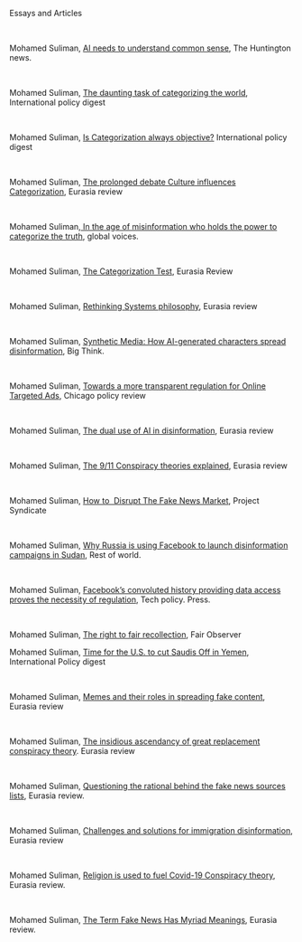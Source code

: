 Essays and Articles 


<p><span><span>&nbsp;</span></span></p>
<p dir="ltr"><span>Mohamed Suliman, </span><a href="https://huntnewsnu.com/69862/editorial/op-ed-ai-needs-to-understand-common-sense/?fbclid=IwAR1N0z2ZFXDD0cvskFfuAXhdw8y02PiQPik6-a9LPSZ08Nd9o5Fh9m10Td4"><span>AI needs to understand common sense</span></a><span>, The Huntington news.</span></p>
<p><span><span>&nbsp;</span></span></p>
<p dir="ltr"><span>Mohamed Suliman, </span><a href="https://intpolicydigest.org/the-platform/the-daunting-task-of-categorizing-the-world/"><span>The daunting task of categorizing the world</span></a><span>, International policy digest</span></p>
<p><span><span>&nbsp;</span></span></p>
<p dir="ltr"><span>Mohamed Suliman, </span><a href="https://intpolicydigest.org/the-platform/is-categorization-always-objective/?fbclid=IwAR3eFmDGTQoWRd06S9Wzyq4Ti13A0dovVj2pKMct29zvUHsNqOKNEUyGZuI"><span>Is Categorization always objective?</span></a><span> International policy digest</span></p>
<p><span><span>&nbsp;</span></span></p>
<p dir="ltr"><span>Mohamed Suliman, </span><a href="https://www.eurasiareview.com/21112022-the-prolonged-debate-about-culture-influences-categorization-oped/?fbclid=IwAR2A5zVHbqyByauIqT1M730buFbN_k-L7Mi4L1zON9TRdfqlMwpo--3FwtM"><span>The prolonged debate Culture influences Categorization</span></a><span>, Eurasia review</span></p>
<p><span><span>&nbsp;</span></span></p>
<p dir="ltr"><span>Mohamed Suliman,</span><a href="https://globalvoices.org/2020/08/06/in-the-age-of-misinformation-who-holds-the-power-to-categorize-the-truth/"><span> In the age of misinformation who holds the power to categorize the truth</span></a><span>, global voices.&nbsp;</span></p>
<p><span><span>&nbsp;</span></span></p>
<p dir="ltr"><span>Mohamed Suliman, </span><a href="https://www.eurasiareview.com/29112022-the-categorization-test-oped/?fbclid=IwAR1ZNFVi7crcQJRr643znPfLYQFZ1cRFAZv7FkbZLnGI0VKhH_3my4ECQAI"><span>The Categorization Test</span></a><span>, Eurasia Review</span></p>
<p><span><span>&nbsp;</span></span></p>
<p dir="ltr"><span>Mohamed Suliman, </span><a href="https://www.eurasiareview.com/26112022-rethinking-systems-philosophy-oped/?fbclid=IwAR2jqlwgEGlnSJnihYyp0KhMde2iJoBEB9nCO8AD1GS4bgatnw6cRU3MPwA"><span>Rethinking Systems philosophy</span></a><span>, Eurasia review&nbsp;</span></p>
<p><span><span>&nbsp;</span></span></p>
<p dir="ltr"><span>Mohamed Suliman, </span><a href="https://bigthink.com/the-present/synthetic-media-deepfake/"><span>Synthetic Media: How AI-generated characters spread disinformation</span></a><span>, Big Think.&nbsp;</span></p>
<p><span><span>&nbsp;</span></span></p>
<p dir="ltr"><span>Mohamed Suliman, </span><a href="https://chicagopolicyreview.org/2021/12/13/towards-a-more-transparent-regulation-for-online-targeted-ads/"><span>Towards a more transparent regulation for Online Targeted Ads</span></a><span>, Chicago policy review</span></p>
<p><span><span>&nbsp;</span></span></p>
<p dir="ltr"><span>Mohamed Suliman, </span><a href="https://www.eurasiareview.com/12122022-the-dual-use-of-ai-in-disinformation-oped/"><span>The dual use of AI in disinformation</span></a><span>, Eurasia review&nbsp;</span></p>
<p><span><span>&nbsp;</span></span></p>
<p dir="ltr"><span>Mohamed Suliman, </span><a href="https://www.eurasiareview.com/08092022-the-9-11-conspiracy-theories-explained-oped/"><span>The 9/11 Conspiracy theories explained</span></a><span>, Eurasia review</span></p>
<p><span><span>&nbsp;</span></span></p>
<p dir="ltr"><span>Mohamed Suliman, </span><a href="https://www.project-syndicate.org/commentary/steps-to-disrupt-online-fake-news-market-by-mohamed-suliman-2022-03"><span>How to&nbsp; Disrupt The Fake News Market</span></a><span>, Project Syndicate&nbsp;</span></p>
<p><span><span>&nbsp;</span></span></p>
<p dir="ltr"><span>Mohamed Suliman, </span><a href="https://restofworld.org/2021/russia-sudan-facebook-disinformation/"><span>Why Russia is using Facebook to launch disinformation campaigns in Sudan</span></a><span>, Rest of world.&nbsp;</span></p>
<p><span><span>&nbsp;</span></span></p>
<p dir="ltr"><span>Mohamed Suliman, </span><a href="https://techpolicy.press/facebooks-convoluted-history-providing-data-access-proves-necessity-of-regulation/"><span>Facebook&rsquo;s convoluted history providing data access proves the necessity of regulation</span></a><span>, Tech policy. Press.&nbsp;</span></p>
<p><span><span>&nbsp;</span></span></p>
<p dir="ltr"><span>Mohamed Suliman, </span><a href="https://www.fairobserver.com/politics/the-right-to-fair-recollection/"><span>The right to fair recollection</span></a><span>, Fair Observer&nbsp;</span></p>

<p dir="ltr"><span>Mohamed Suliman, </span><a href="https://intpolicydigest.org/the-platform/time-for-the-u-s-to-cut-the-saudis-off-in-yemen/"><span>Time for the U.S. to cut Saudis Off in Yemen</span></a><span>, International Policy digest&nbsp;</span></p>
<p><span><span>&nbsp;</span></span></p>
<p dir="ltr"><span>Mohamed Suliman, </span><a href="https://www.eurasiareview.com/08122022-memes-and-their-role-in-spreading-fake-content-oped/"><span>Memes and their roles in spreading fake content</span></a><span>, Eurasia review&nbsp;</span></p>
<p><span><span>&nbsp;</span></span></p>
<p dir="ltr"><span>Mohamed Suliman, </span><a href="https://www.eurasiareview.com/10122022-the-insidious-ascendency-of-great-replacement-conspiracy-theory-in-us-oped/?fbclid=IwAR0bNkiEYUYMoQYuvSMGqdDq0ufad15Jnzbo9E8r4pOnH-WciFv96-Lj6lo"><span>The insidious ascendancy of great replacement conspiracy theory</span></a><span>. Eurasia review&nbsp;</span></p>
<p><span><span>&nbsp;</span></span></p>
<p dir="ltr"><span>Mohamed Suliman, </span><a href="https://www.eurasiareview.com/11122022-questioning-the-rational-behind-fake-news-source-lists-oped/"><span>Questioning the rational behind the fake news sources lists</span></a><span>, Eurasia review.&nbsp;</span></p>
<p><span><span>&nbsp;</span></span></p>
<p dir="ltr"><span>Mohamed Suliman, </span><a href="https://www.eurasiareview.com/12122022-challenges-and-solutions-for-immigration-disinformation-oped/"><span>Challenges and solutions for immigration disinformation</span></a><span>, Eurasia review&nbsp;</span></p>
<p><span><span>&nbsp;</span></span></p>
<p dir="ltr"><span>Mohamed Suliman, </span><a href="https://www.eurasiareview.com/13122022-religion-used-to-fuel-covid-19-conspiracy-theories-oped/"><span>Religion is used to fuel Covid-19 Conspiracy theory</span></a><span>, Eurasia review.&nbsp;</span></p>
<p><span><span>&nbsp;</span></span></p>
<p dir="ltr"><span>Mohamed Suliman, </span><a href="https://www.eurasiareview.com/14122022-the-term-fake-news-has-myriad-meanings-oped/"><span>The Term Fake News Has Myriad Meanings</span></a><span>, Eurasia review.</span></p>
<p><span>&nbsp;</span></p>
